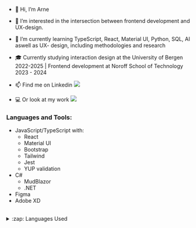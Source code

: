 - 👋 Hi, I’m Arne
- 👀 I’m interested in the intersection between frontend development and UX-design. 
- 🌱 I’m currently learning TypeScript, React, Material UI, Python, SQL, AI aswell as UX- design, including methodologies and research
- 🎓 Currently studying interaction design at the University of Bergen 2022-2025 | Frontend development at Noroff School of Technology 2023 - 2024

- 📫 Find me on Linkedin
   [<img src="https://img.shields.io/badge/linkedin-%230077B5.svg?&style=for-the-badge&logo=linkedin&logoColor=white">](https://www.linkedin.com/in/arne-bjelde-hustveit-48ab31276/)
- 💻 Or look at my work
   [<img src="https://img.shields.io/badge/Portfolio-%23000000.svg?&style=for-the-badge">](https://arnehustveit.myportfolio.com/)
    

### Languages and Tools:
- JavaScript/TypeScript with:
  - React
  - Material UI
  - Bootstrap
  - Tailwind
  - Jest
  - YUP validation
- C#
  - MudBlazor
  - .NET
- Figma
- Adobe XD

</div>
<br/>

<details>
  <summary>:zap: Languages Used</summary>
  <img src="https://github-readme-stats.vercel.app/api/top-langs/?username=ArneBHuset&layout=compact&bg_color=ffffff&text_color=333333">
</details>
